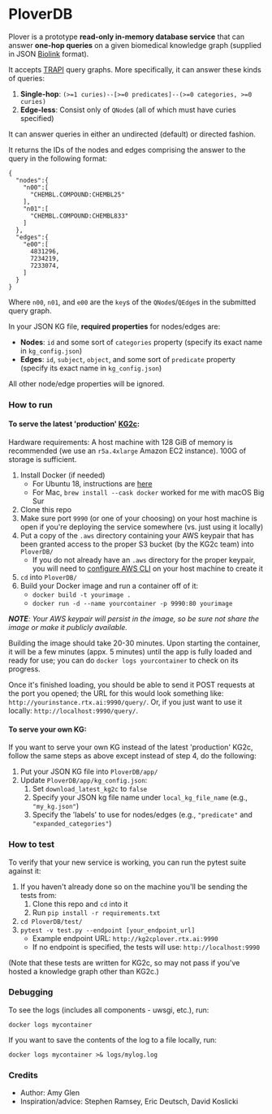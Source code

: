 # PloverDB

Plover is a prototype **read-only in-memory database service** that can answer **one-hop queries** on a given biomedical knowledge graph (supplied in JSON [Biolink](https://biolink.github.io/biolink-model/) format).

It accepts [TRAPI](https://github.com/NCATSTranslator/ReasonerAPI) query graphs. More specifically, it can answer these kinds of queries:

1. **Single-hop**: `(>=1 curies)--[>=0 predicates]--(>=0 categories, >=0 curies)`
2. **Edge-less**: Consist only of `QNode`s (all of which must have curies specified)

It can answer queries in either an undirected (default) or directed fashion.

It returns the IDs of the nodes and edges comprising the answer to the query in the following format:
```
{
  "nodes":{
    "n00":[
      "CHEMBL.COMPOUND:CHEMBL25"
    ],
    "n01":[
      "CHEMBL.COMPOUND:CHEMBL833"
    ]
  },
  "edges":{
    "e00":[
      4831296,
      7234219,
      7233074,
    ]
  }
}
```
Where `n00`, `n01`, and `e00` are the `key`s of the `QNode`s/`QEdge`s in the submitted query graph.

In your JSON KG file, **required properties** for nodes/edges are:
* **Nodes**: `id` and some sort of `categories` property (specify its exact name in `kg_config.json`)
* **Edges**: `id`, `subject`, `object`, and some sort of `predicate` property (specify its exact name in `kg_config.json`)

All other node/edge properties will be ignored.

### How to run

#### To serve the latest 'production' [KG2c](https://github.com/RTXteam/RTX/tree/master/code/kg2/canonicalized):

Hardware requirements: A host machine with 128 GiB of memory is recommended (we use an `r5a.4xlarge` Amazon EC2 instance). 100G of storage is sufficient.

1. Install Docker (if needed)
    * For Ubuntu 18, instructions are [here](https://github.com/RTXteam/RTX/blob/master/code/kg2/install-docker-ubuntu18.sh)
    * For Mac, `brew install --cask docker` worked for me with macOS Big Sur
1. Clone this repo
1. Make sure port `9990` (or one of your choosing) on your host machine is open if you're deploying the service somewhere (vs. just using it locally)
1. Put a copy of the `.aws` directory containing your AWS keypair that has been granted access to the proper S3 bucket (by the KG2c team) into `PloverDB/`
    * If you do not already have an `.aws` directory for the proper keypair, you will need to [configure AWS CLI](https://docs.aws.amazon.com/cli/latest/userguide/cli-configure-quickstart.html) on your host machine to create it
1. `cd` into `PloverDB/`
1. Build your Docker image and run a container off of it:
    * `docker build -t yourimage .`
    * `docker run -d --name yourcontainer -p 9990:80 yourimage`

_**NOTE**: Your AWS keypair will persist in the image, so be sure not share the image or make it publicly available._

Building the image should take 20-30 minutes. Upon starting the container, it will be a few minutes (appx. 5 minutes) until the app is fully loaded and ready for use; you can do `docker logs yourcontainer` to check on its progress.

Once it's finished loading, you should be able to send it POST requests at the port you opened; the URL for this would look something like: `http://yourinstance.rtx.ai:9990/query/`. Or, if you just want to use it locally: `http://localhost:9990/query/`.

#### To serve your own KG:

If you want to serve your own KG instead of the latest 'production' KG2c, follow the same steps as above except instead of step 4, do the following:

1. Put your JSON KG file into `PloverDB/app/`
1. Update `PloverDB/app/kg_config.json`:
    1. Set `download_latest_kg2c` to `false`
    1. Specify your JSON kg file name under `local_kg_file_name` (e.g., `"my_kg.json"`)
    1. Specify the 'labels' to use for nodes/edges (e.g., `"predicate"` and `"expanded_categories"`)

### How to test
To verify that your new service is working, you can run the pytest suite against it:
1. If you haven't already done so on the machine you'll be sending the tests from:
    1. Clone this repo and `cd` into it
    1. Run `pip install -r requirements.txt`
1. `cd PloverDB/test/`
1. `pytest -v test.py --endpoint [your_endpoint_url]`
    * Example endpoint URL: `http://kg2cplover.rtx.ai:9990`
    * If no endpoint is specified, the tests will use: `http://localhost:9990`

(Note that these tests are written for KG2c, so may not pass if you've hosted a knowledge graph other than KG2c.)

### Debugging
To see the logs (includes all components - uwsgi, etc.), run:
 ```
 docker logs mycontainer
```
If you want to save the contents of the log to a file locally, run:
```
docker logs mycontainer >& logs/mylog.log
```

### Credits

* Author: Amy Glen
* Inspiration/advice: Stephen Ramsey, Eric Deutsch, David Koslicki
